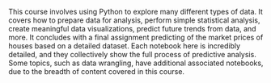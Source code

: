 This course involves using Python to explore many different types of data. It covers how to prepare data for analysis, perform simple statistical analysis, create meaningful data visualizations, predict future trends from data, and more. It concludes with a final assignment predicting of the market prices of houses based on a detailed dataset. Each notebook here is incredibly detailed, and they collectively show the full process of predictive analysis. Some topics, such as data wrangling, have additional associated notebooks, due to the breadth of content covered in this course.
